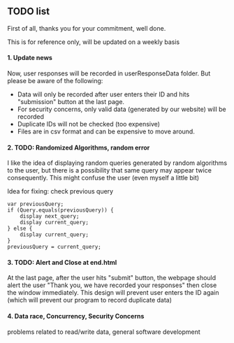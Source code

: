 ## TODO list
First of all, thanks you for your commitment, well done.

This is for reference only, will be updated on a weekly basis

#### 1. Update news
   Now, user responses will be recorded in userResponseData folder. But please be aware of the following:
   * Data will only be recorded after user enters their ID and hits "submission" button at the last page.
   * For security concerns, only valid data (generated by our website) will be recorded
   * Duplicate IDs will not be checked (too expensive)
   * Files are in csv format and can be expensive to move around.
    
#### 2. TODO: Randomized Algorithms, random error
   I like the idea of displaying random queries generated by random algorithms to the user, 
   but there is a possibility that same query may appear twice consequently. This might confuse the user
   (even myself a little bit)
   
   Idea for fixing: check previous query
        
    var previousQuery;
    if (Query.equals(previousQuery)) {
        display next_query;
        display current_query;
    } else {
        display current_query;
    }
    previousQuery = current_query;
   
#### 3. TODO: Alert and Close at end.html 
   At the last page, after the user hits "submit" button, the webpage should alert the user 
   "Thank you, we have recorded your responses" then close the window immediately.
   This design will prevent user enters the ID again (which will prevent our program to record duplicate data)
   
#### 4. Data race, Concurrency, Security Concerns
   problems related to read/write data, general software development
   
   
   